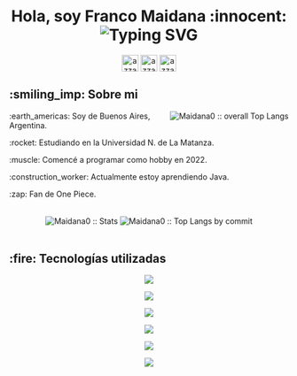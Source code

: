 <h1 align="center">Hola, soy Franco Maidana :innocent: <img align="center" src="https://readme-typing-svg.demolab.com?font=Fira+Code&size=22&pause=1000&right=true&vCenter=true&width=438&lines=Full+Stack+Web+Developer" alt="Typing SVG" />
</h1>
   <p align="center">
   <a href="www.linkedin.com/in/maidana-franco07" target="blank"><img align="center"
         src="https://img.shields.io/badge/linkedin-%231DA1F2.svg?style=for-the-badge&logo=linkedin&logoColor=white"
         alt="azzar" height="30"/></a>
   <a href="mailto:equipo.maidana.franco07@gmail.com" target="blank"><img align="center"
         src="https://img.shields.io/badge/gmail-EA4335.svg?style=for-the-badge&logo=gmail&logoColor=white"
         alt="azzar" height="30"/></a>
   <a href="https://www.instagram.com/franco_maidana07/" target="blank"><img align="center"
         src="https://img.shields.io/badge/instagram-%23E4405F.svg?style=for-the-badge&logo=Instagram&logoColor=white"
         alt="azzar" height="30"/></a
</p>


<h2>:smiling_imp: Sobre mi</h2>
<img  align="right" src="https://github-readme-stats.vercel.app/api/top-langs/?username=Maidana0&langs_count=6&theme=gruvbox&layout=compact&hide_border=true&locale=es" alt="Maidana0 :: overall Top Langs" />
<div align="left">
   <p>:earth_americas: Soy de Buenos Aires, Argentina.</p>
   <p>:rocket: Estudiando en la Universidad N. de La Matanza.</p>
   <p>:muscle: Comencé a programar como hobby en 2022.</p>
   <p>:construction_worker: Actualmente estoy aprendiendo Java.</p>
   <p>:zap: Fan de One Piece. </p>
</div>
<br/>
<div align="center">
  <img align="center"   alt="Maidana0 :: Stats"  src="https://github-readme-stats.vercel.app/api?username=Maidana0&show_icons=true&theme=gruvbox&layout=compact&hide_border=true&locale=es" />
  <img align="center" src="https://github-profile-summary-cards.vercel.app/api/cards/most-commit-language?username=Maidana0&theme=gruvbox&layout=compact&hide_border=true&locale=es" alt="Maidana0 :: Top Langs by commit" />
</div>
<br/>
<h2>:fire: Tecnologías utilizadas</h2>
<div>
<p align="center">
  <a href="https://skillicons.dev">
    <img src="https://skillicons.dev/icons?i=vscode,eclipse,git,nodejs,npm,bun,figma" />
  </a>
</p>
<p align="center">
  <a href="https://skillicons.dev">
    <img src="https://skillicons.dev/icons?i=html,css,javascript,typescript,python,java," />
  </a>
</p>
<p align="center">
  <a href="https://skillicons.dev">
    <img src="https://skillicons.dev/icons?i=react,vite,nextjs,express,nestjs,django,astro" />
  </a>
</p>
<p align="center">
  <a href="https://skillicons.dev">
    <img src="https://skillicons.dev/icons?i=mongodb,firebase,sequelize,prisma,,," />
  </a>
</p>
<p align="center">
  <a href="https://skillicons.dev">
    <img src="https://skillicons.dev/icons?i=bootstrap,tailwind,sass,materialui,styledcomponents,," />
  </a>
</p>
   <p align="center">
  <a href="https://skillicons.dev">
    <img src="https://skillicons.dev/icons?i=vercel,netlify,github,postman,swagger,," />
  </a>
</p>
</div>
